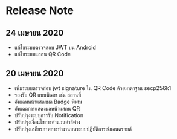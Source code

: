 # Release Note

## 24 เมษายน 2020
- แก้ไขระบบตรวจสอบ JWT บน Android
- แก้ไขระบบแสกน QR Code

## 20 เมษายน 2020

- เพิ่มระบบตรวจสอบ jwt signature ใน QR Code ด้วยมาตรฐาน secp256k1
- รองรับ QR แบบพิเศษ เช่น สถานที่
- อัพเดทหน้าแสดงผล Badge พิเศษ
- อัพเดตการแสดงผลหน้าแสกน QR
- ปรับปรุงระบบการรับ Notification
- ปรับปรุงเงื่อนไขการคำนวนค่าสีต่าง
- ปรับปรุงเสถียรภาพการทำงานบนระบบปฏิบัติการณ์แอนดรอยด์
